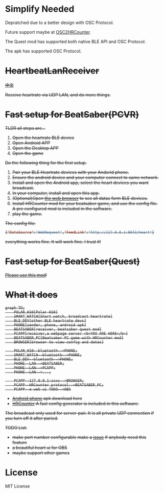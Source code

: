 # Simplify Needed

Depratched due to a better design with OSC Protocol.

Future support maybe at [OSC2HRCounter](https://github.com/frto027/OSC2HRCounter).

The Quest mod has supported both native BLE API and OSC Protocol.

The apk has supported OSC Protocol.
<s>
# HeartbeatLanReceiver

[中文](README.cn.md)

Receive heartrate via UDP LAN, and do more things.

# Fast setup for BeatSaber(PCVR)

TLDR all steps are...

1. Open the heartrate BLE device
2. Open Android APP
3. Open the Desktop APP
4. Open the game

Do the following thing for the first setup.

1. Pair your BLE Heartrate devices with your Andorid phone.
2. Ensure the android device and your computer connect to same network.
3. Install and open the Android app, select the heart devices you want broadcast.
4. In your computer, install and open this app.
5. (Optional)Open [the web browser](http://127.0.0.1:8842) to see all datas form BLE devices.
6. Install HRCounter mod for your beatsaber game, and use the config file. A pre configured mod is included in the software.
7. play the game.

The config file:
```json
{"DataSource":"WebRequest","FeedLink":"http://127.0.0.1:8842/heart"}
```

everything works fine. It will work fine. I trust it!

# Fast setup for BeatSaber(Quest)

[Please use this mod](https://github.com/frto027/HeartBeatLanClientBSQuest)!

# What it does

```mermaid
graph TD;
    POLAR_H10[Polar H10]
    SMART_WATCH[Shart watch, broadcast heartrate]
    BLE_DEV[other BLE heartrate devs]
    PHONE[sender, phone, android apk]
    BEATSABER[receiver, beatsaber quest mod]
    PCAPP[receiver,a webpage server <b>YOU ARE HERE</b>]
    BEATSABER_PC[Beatsaber PC game with HRCounter mod]
    BROWSER[browser to view config and datas]

    POLAR_H10--bluetooth-->PHONE;
    SMART_WATCH--bluetooth-->PHONE;
    BLE_DEV--bluetooth-->PHONE;
    PHONE--LAN-->BEATSABER;
    PHONE--LAN-->PCAPP;
    PHONE--LAN-->...;

    PCAPP--127.0.0.1:xxxx-->BROWSER;
    PCAPP--HRCounter protocol-->BEATSABER_PC;
    PCAPP--a web ui TODO-->OBS

```
- [Android phone](https://github.com/frto027/HeartbeatLanServer/releases/latest) apk download here
- [HRCounter](https://github.com/qe201020335/HRCounter) A fast config generator is included in this software.

The broadcast only used for server-pair. It is all private UDP connection if you turn off it after paried.

TODO List:

- ~~make port number configurable~~ make a [issue](https://github.com/frto027/HeartbeatLanClient/issues) if anybody need this feature
- a beautiful heart ui for OBS
- maybe support other games
</s>

# License

MIT License
